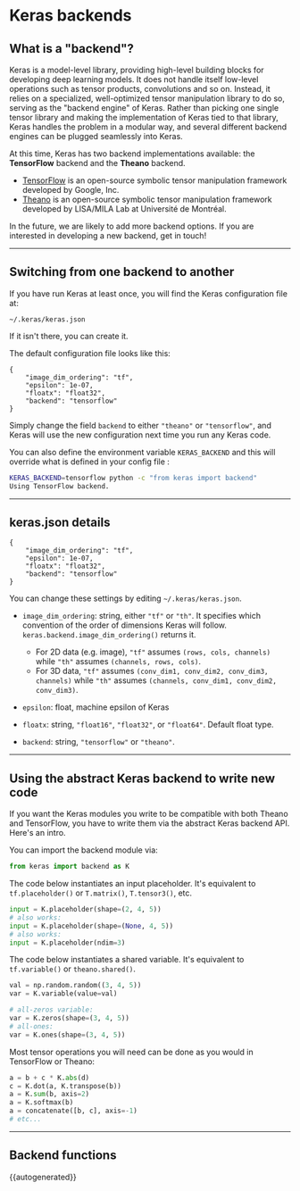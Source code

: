 # Keras backends

## What is a "backend"?

Keras is a model-level library, providing high-level building blocks for developing deep learning models. It does not handle itself low-level operations such as tensor products, convolutions and so on. Instead, it relies on a specialized, well-optimized tensor manipulation library to do so, serving as the "backend engine" of Keras. Rather than picking one single tensor library and making the implementation of Keras tied to that library, Keras handles the problem in a modular way, and several different backend engines can be plugged seamlessly into Keras.

At this time, Keras has two backend implementations available: the **TensorFlow** backend and the **Theano** backend.

- [TensorFlow](http://www.tensorflow.org/) is an open-source symbolic tensor manipulation framework developed by Google, Inc.
- [Theano](http://deeplearning.net/software/theano/) is an open-source symbolic tensor manipulation framework developed by LISA/MILA Lab at Université de Montréal.

In the future, we are likely to add more backend options. If you are interested in developing a new backend, get in touch!

----

## Switching from one backend to another

If you have run Keras at least once, you will find the Keras configuration file at:

`~/.keras/keras.json`

If it isn't there, you can create it.

The default configuration file looks like this:

```
{
    "image_dim_ordering": "tf",
    "epsilon": 1e-07,
    "floatx": "float32",
    "backend": "tensorflow"
}
```

Simply change the field `backend` to either `"theano"` or `"tensorflow"`, and Keras will use the new configuration next time you run any Keras code.

You can also define the environment variable ``KERAS_BACKEND`` and this will
override what is defined in your config file :

```bash
KERAS_BACKEND=tensorflow python -c "from keras import backend"
Using TensorFlow backend.
```

----

## keras.json details


```
{
    "image_dim_ordering": "tf",
    "epsilon": 1e-07,
    "floatx": "float32",
    "backend": "tensorflow"
}
```

You can change these settings by editing `~/.keras/keras.json`. 

* `image_dim_ordering`: string, either `"tf"` or `"th"`. It specifies which convention of the order of dimensions Keras will follow. `keras.backend.image_dim_ordering()` returns it.
  - For 2D data (e.g. image), `"tf"` assumes `(rows, cols, channels)` while `"th"` assumes `(channels, rows, cols)`. 
  - For 3D data, `"tf"` assumes `(conv_dim1, conv_dim2, conv_dim3, channels)` while `"th"` assumes `(channels, conv_dim1, conv_dim2, conv_dim3)`.
  
 * `epsilon`: float, machine epsilon of Keras
 * `floatx`: string, `"float16"`, `"float32"`, or `"float64"`. Default float type.
 * `backend`: string, `"tensorflow"` or `"theano"`.

----

## Using the abstract Keras backend to write new code

If you want the Keras modules you write to be compatible with both Theano and TensorFlow, you have to write them via the abstract Keras backend API. Here's an intro.

You can import the backend module via:
```python
from keras import backend as K
```

The code below instantiates an input placeholder. It's equivalent to `tf.placeholder()` or `T.matrix()`, `T.tensor3()`, etc.

```python
input = K.placeholder(shape=(2, 4, 5))
# also works:
input = K.placeholder(shape=(None, 4, 5))
# also works:
input = K.placeholder(ndim=3)
```

The code below instantiates a shared variable. It's equivalent to `tf.variable()` or `theano.shared()`.

```python
val = np.random.random((3, 4, 5))
var = K.variable(value=val)

# all-zeros variable:
var = K.zeros(shape=(3, 4, 5))
# all-ones:
var = K.ones(shape=(3, 4, 5))
```

Most tensor operations you will need can be done as you would in TensorFlow or Theano:

```python
a = b + c * K.abs(d)
c = K.dot(a, K.transpose(b))
a = K.sum(b, axis=2)
a = K.softmax(b)
a = concatenate([b, c], axis=-1)
# etc...
```

----

## Backend functions


{{autogenerated}}





